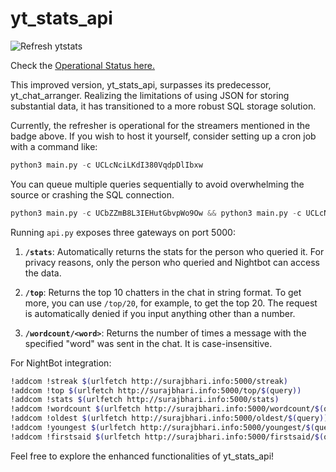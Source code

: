 # yt_stats_api
![Refresh ytstats](https://cronitor.io/badges/iBsIeh/production/8E7fTxi5f5-KsWy0k5D4-74vS_A.svg) </br>

Check the [Operational Status here.](https://suraj.cronitorstatus.com/)

This improved version, yt_stats_api, surpasses its predecessor, yt_chat_arranger. Realizing the limitations of using JSON for storing substantial data, it has transitioned to a more robust SQL storage solution.

Currently, the refresher is operational for the streamers mentioned in the badge above. If you wish to host it yourself, consider setting up a cron job with a command like:</br>
```python
python3 main.py -c UCLcNciLKdI380VqdpDlIbxw
```
You can queue multiple queries sequentially to avoid overwhelming the source or crashing the SQL connection.</br>
```python
python3 main.py -c UCbZZmB8L3IEHutGbvpWo9Ow && python3 main.py -c UCLcNciLKdI380VqdpDlIbxw
```

Running `api.py` exposes three gateways on port 5000:

1. **`/stats`**: Automatically returns the stats for the person who queried it. For privacy reasons, only the person who queried and Nightbot can access the data.

2. **`/top`**: Returns the top 10 chatters in the chat in string format. To get more, you can use `/top/20`, for example, to get the top 20. The request is automatically denied if you input anything other than a number.

3. **`/wordcount/<word>`**: Returns the number of times a message with the specified "word" was sent in the chat. It is case-insensitive.

For NightBot integration:

```bash
!addcom !streak $(urlfetch http://surajbhari.info:5000/streak)
!addcom !top $(urlfetch http://surajbhari.info:5000/top/$(query))
!addcom !stats $(urlfetch http://surajbhari.info:5000/stats)
!addcom !wordcount $(urlfetch http://surajbhari.info:5000/wordcount/$(querystring))
!addcom !oldest $(urlfetch http://surajbhari.info:5000/oldest/$(query))
!addcom !youngest $(urlfetch http://surajbhari.info:5000/youngest/$(query))
!addcom !firstsaid $(urlfetch http://surajbhari.info:5000/firstsaid/$(querystring))
```
Feel free to explore the enhanced functionalities of yt_stats_api!
